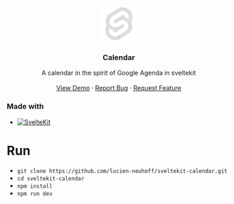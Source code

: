 <div align="center">
  <a href="https://github.com/lucien-neuhoff/sveltekit-calendar">
    <img src="static/favicon.png" alt="Logo" width="80" height="80">
  </a>
  
  <h3 align="center">Calendar</h3>
  <p align="center">
    A calendar in the spirit of Google Agenda in sveltekit
    <br/>
    <br/>
    <a href="https://ln-calendar.vercel.app">View Demo</a>
    ·
    <a href="https://github.com/lucien-neuhoff/sveltekit-calendar/issues">Report Bug</a>
    ·
    <a href="https://github.com/lucien-neuhoff/sveltekit-calendar/issues">Request Feature</a>
  </p>
</div>


### Made with
* [![SvelteKit][SvelteKit.dev]][SvelteKit-url]

# Run
- `git clone https://github.com/lucien-neuhoff/sveltekit-calendar.git`
- `cd sveltekit-calendar`
- `npm install`
- `npm run dev`

[SvelteKit.dev]: https://img.shields.io/badge/SvelteKit-4A4A55?style=for-the-badge&logo=svelte&logoColor=FF3E00
[SvelteKit-url]: https://kit.svelte.dev/
